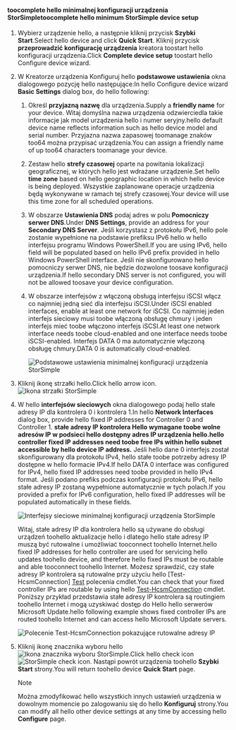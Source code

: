 <!--author=alkohli last changed: 9/17/15-->

#### <a name="toocomplete-hello-minimum-storsimple-device-setup"></a><span data-ttu-id="9f29e-101">toocomplete hello minimalnej konfiguracji urządzenia StorSimple</span><span class="sxs-lookup"><span data-stu-id="9f29e-101">toocomplete hello minimum StorSimple device setup</span></span>
1. <span data-ttu-id="9f29e-102">Wybierz urządzenie hello, a następnie kliknij przycisk **Szybki Start**.</span><span class="sxs-lookup"><span data-stu-id="9f29e-102">Select hello device and click **Quick Start**.</span></span> <span data-ttu-id="9f29e-103">Kliknij przycisk **przeprowadzić konfigurację urządzenia** kreatora toostart hello konfiguracji urządzenia.</span><span class="sxs-lookup"><span data-stu-id="9f29e-103">Click **Complete device setup** toostart hello Configure device wizard.</span></span>
2. <span data-ttu-id="9f29e-104">W Kreatorze urządzenia Konfiguruj hello **podstawowe ustawienia** okna dialogowego pozycję hello następujące:</span><span class="sxs-lookup"><span data-stu-id="9f29e-104">In hello Configure device wizard **Basic Settings** dialog box, do hello following:</span></span>
   
   1. <span data-ttu-id="9f29e-105">Określ **przyjazną nazwę** dla urządzenia.</span><span class="sxs-lookup"><span data-stu-id="9f29e-105">Supply a **friendly name** for your device.</span></span> <span data-ttu-id="9f29e-106">Witaj domyślna nazwa urządzenia odzwierciedla takie informacje jak model urządzenia hello i numer seryjny.</span><span class="sxs-lookup"><span data-stu-id="9f29e-106">hello default device name reflects information such as hello device model and serial number.</span></span> <span data-ttu-id="9f29e-107">Przyjazna nazwa zapasowej toomanage znaków too64 można przypisać urządzenia.</span><span class="sxs-lookup"><span data-stu-id="9f29e-107">You can assign a friendly name of up too64 characters toomanage your device.</span></span>
   2. <span data-ttu-id="9f29e-108">Zestaw hello **strefy czasowej** oparte na powitania lokalizacji geograficznej, w których hello jest wdrażane urządzenie.</span><span class="sxs-lookup"><span data-stu-id="9f29e-108">Set hello **time zone** based on hello geographic location in which hello device is being deployed.</span></span> <span data-ttu-id="9f29e-109">Wszystkie zaplanowane operacje urządzenia będą wykonywane w ramach tej strefy czasowej.</span><span class="sxs-lookup"><span data-stu-id="9f29e-109">Your device will use this time zone for all scheduled operations.</span></span>
   3. <span data-ttu-id="9f29e-110">W obszarze **Ustawienia DNS** podaj adres w polu **Pomocniczy serwer DNS**.</span><span class="sxs-lookup"><span data-stu-id="9f29e-110">Under **DNS Settings**, provide an address for your **Secondary DNS Server**.</span></span> <span data-ttu-id="9f29e-111">Jeśli korzystasz z protokołu IPv6, hello pole zostanie wypełnione na podstawie prefiksu IPv6 hello w hello interfejsu programu Windows PowerShell.</span><span class="sxs-lookup"><span data-stu-id="9f29e-111">If you are using IPv6, hello field will be populated based on hello IPv6 prefix provided in hello Windows PowerShell interface.</span></span> 
      <span data-ttu-id="9f29e-112">Jeśli nie skonfigurowano hello pomocniczy serwer DNS, nie będzie dozwolone toosave konfiguracji urządzenia.</span><span class="sxs-lookup"><span data-stu-id="9f29e-112">If hello secondary DNS server is not configured, you will not be allowed toosave your device configuration.</span></span>
   4. <span data-ttu-id="9f29e-113">W obszarze interfejsów z włączoną obsługą interfejsu iSCSI włącz co najmniej jedną sieć dla interfejsu iSCSI.</span><span class="sxs-lookup"><span data-stu-id="9f29e-113">Under iSCSI enabled interfaces, enable at least one network for iSCSI.</span></span> <span data-ttu-id="9f29e-114">Co najmniej jeden interfejs sieciowy musi toobe włączoną obsługę chmury i jeden interfejs mieć toobe włączono interfejs iSCSI.</span><span class="sxs-lookup"><span data-stu-id="9f29e-114">At least one network interface needs toobe cloud-enabled and one interface needs toobe iSCSI-enabled.</span></span> <span data-ttu-id="9f29e-115">Interfejs DATA 0 ma automatycznie włączoną obsługę chmury.</span><span class="sxs-lookup"><span data-stu-id="9f29e-115">DATA 0 is automatically cloud-enabled.</span></span>
      
      ![Podstawowe ustawienia minimalnej konfiguracji urządzenia StorSimple](./media/storsimple-complete-minimum-device-setup-u1/HCS_MinDeviceSetupBasicSettings1-include.png)
3. <span data-ttu-id="9f29e-117">Kliknij ikonę strzałki hello.</span><span class="sxs-lookup"><span data-stu-id="9f29e-117">Click hello arrow icon.</span></span> ![Ikona strzałki StorSimple](./media/storsimple-complete-minimum-device-setup/HCS_ArrowIcon-include.png)
4. <span data-ttu-id="9f29e-119">W hello **interfejsów sieciowych** okna dialogowego podaj hello stałe adresy IP dla kontrolera 0 i kontrolera 1.</span><span class="sxs-lookup"><span data-stu-id="9f29e-119">In hello **Network Interfaces** dialog box, provide hello fixed IP addresses for Controller 0 and Controller 1.</span></span> <span data-ttu-id="9f29e-120">**stałe adresy IP kontrolera Hello wymagane toobe wolne adresów IP w podsieci hello dostępny adres IP urządzenia hello.**</span><span class="sxs-lookup"><span data-stu-id="9f29e-120">**hello controller fixed IP addresses need toobe free IPs within hello subnet accessible by hello device IP address.**</span></span> <span data-ttu-id="9f29e-121">Jeśli hello dane 0 interfejs został skonfigurowany dla protokołu IPv4, hello stałe toobe potrzeby adresy IP dostępne w hello formacie IPv4.</span><span class="sxs-lookup"><span data-stu-id="9f29e-121">If hello DATA 0 interface was configured for IPv4, hello fixed IP addresses need toobe provided in hello IPv4 format.</span></span> <span data-ttu-id="9f29e-122">Jeśli podano prefiks podczas konfiguracji protokołu IPv6, hello stałe adresy IP zostaną wypełnione automatycznie w tych polach.</span><span class="sxs-lookup"><span data-stu-id="9f29e-122">If you provided a prefix for IPv6 configuration, hello fixed IP addresses will be populated automatically in these fields.</span></span>

    ![Interfejsy sieciowe minimalnej konfiguracji urządzenia StorSimple](./media/storsimple-complete-minimum-device-setup-u1/HCS_MinDeviceSetupNetworkInterfaces2-include.png)

    <span data-ttu-id="9f29e-124">Witaj, stałe adresy IP dla kontrolera hello są używane do obsługi urządzeń toohello aktualizacje hello i dlatego hello stałe adresy IP muszą być rutowalne i umożliwiać tooconnect toohello Internet.</span><span class="sxs-lookup"><span data-stu-id="9f29e-124">hello fixed IP addresses for hello controller are used for servicing hello updates toohello device, and therefore hello fixed IPs must be routable and able tooconnect toohello Internet.</span></span> <span data-ttu-id="9f29e-125">Możesz sprawdzić, czy stałe adresy IP kontrolera są rutowalne przy użyciu hello [Test-HcsmConnection] [ Test] polecenia cmdlet.</span><span class="sxs-lookup"><span data-stu-id="9f29e-125">You can check that your fixed controller IPs are routable by using hello [Test-HcsmConnection][Test] cmdlet.</span></span> <span data-ttu-id="9f29e-126">Poniższy przykład przedstawia stałe adresy IP kontrolera są routingiem toohello Internet i mogą uzyskiwać dostęp do Hello hello serwerów Microsoft Update.</span><span class="sxs-lookup"><span data-stu-id="9f29e-126">hello following example shows fixed controller IPs are routed toohello Internet and can access hello Microsoft Update servers.</span></span> 

     ![Polecenie Test-HcsmConnection pokazujące rutowalne adresy IP](./media/storsimple-complete-minimum-device-setup-u1/Test-HcsmConnectionOutputRegisteredDevice.png)

1. <span data-ttu-id="9f29e-128">Kliknij ikonę znacznika wyboru hello ![Ikona znacznika wyboru StorSimple](./media/storsimple-complete-minimum-device-setup/HCS_CheckIcon-include.png).</span><span class="sxs-lookup"><span data-stu-id="9f29e-128">Click hello check icon ![StorSimple check icon](./media/storsimple-complete-minimum-device-setup/HCS_CheckIcon-include.png).</span></span>
   <span data-ttu-id="9f29e-129">Nastąpi powrót urządzenia toohello **Szybki Start** strony.</span><span class="sxs-lookup"><span data-stu-id="9f29e-129">You will return toohello device **Quick Start** page.</span></span>
   
   > [!NOTE]
   > <span data-ttu-id="9f29e-130">Można zmodyfikować hello wszystkich innych ustawień urządzenia w dowolnym momencie po zalogowaniu się do hello **Konfiguruj** strony.</span><span class="sxs-lookup"><span data-stu-id="9f29e-130">You can modify all hello other device settings at any time by accessing hello **Configure** page.</span></span>
   > 
   > 

<!--Link reference-->
[Test]: https://technet.microsoft.com/library/dn715782(v=wps.630).aspx